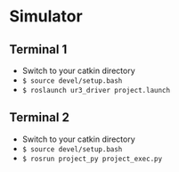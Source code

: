 # Simulator

## Terminal 1
- Switch to your catkin directory
- `$ source devel/setup.bash`
- `$ roslaunch ur3_driver project.launch`
 
## Terminal 2
- Switch to your catkin directory
- `$ source devel/setup.bash`
- `$ rosrun project_py project_exec.py`
